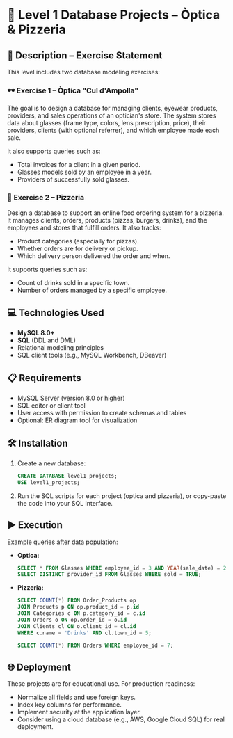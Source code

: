
# 🧾 Level 1 Database Projects – Òptica & Pizzeria

## 📄 Description – Exercise Statement

This level includes two database modeling exercises:

### 🕶️ Exercise 1 – Òptica "Cul d'Ampolla"

The goal is to design a database for managing clients, eyewear products, providers, and sales operations of an optician's store. The system stores data about glasses (frame type, colors, lens prescription, price), their providers, clients (with optional referrer), and which employee made each sale.

It also supports queries such as:
- Total invoices for a client in a given period.
- Glasses models sold by an employee in a year.
- Providers of successfully sold glasses.

### 🍕 Exercise 2 – Pizzeria

Design a database to support an online food ordering system for a pizzeria. It manages clients, orders, products (pizzas, burgers, drinks), and the employees and stores that fulfill orders. It also tracks:
- Product categories (especially for pizzas).
- Whether orders are for delivery or pickup.
- Which delivery person delivered the order and when.

It supports queries such as:
- Count of drinks sold in a specific town.
- Number of orders managed by a specific employee.

## 💻 Technologies Used

- **MySQL 8.0+**
- **SQL** (DDL and DML)
- Relational modeling principles
- SQL client tools (e.g., MySQL Workbench, DBeaver)

## 📋 Requirements

- MySQL Server (version 8.0 or higher)
- SQL editor or client tool
- User access with permission to create schemas and tables
- Optional: ER diagram tool for visualization

## 🛠️ Installation

1. Create a new database:
   ```sql
   CREATE DATABASE level1_projects;
   USE level1_projects;
   ```
2. Run the SQL scripts for each project (optica and pizzeria), or copy-paste the code into your SQL interface.

## ▶️ Execution

Example queries after data population:

- **Optica:**
  ```sql
  SELECT * FROM Glasses WHERE employee_id = 3 AND YEAR(sale_date) = 2023;
  SELECT DISTINCT provider_id FROM Glasses WHERE sold = TRUE;
  ```

- **Pizzeria:**
  ```sql
  SELECT COUNT(*) FROM Order_Products op
  JOIN Products p ON op.product_id = p.id
  JOIN Categories c ON p.category_id = c.id
  JOIN Orders o ON op.order_id = o.id
  JOIN Clients cl ON o.client_id = cl.id
  WHERE c.name = 'Drinks' AND cl.town_id = 5;

  SELECT COUNT(*) FROM Orders WHERE employee_id = 7;
  ```

## 🌐 Deployment

These projects are for educational use. For production readiness:
- Normalize all fields and use foreign keys.
- Index key columns for performance.
- Implement security at the application layer.
- Consider using a cloud database (e.g., AWS, Google Cloud SQL) for real deployment.
